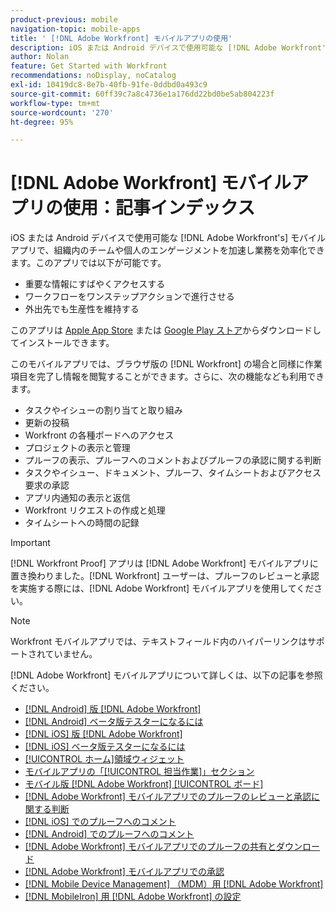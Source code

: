 ```yaml
---
product-previous: mobile
navigation-topic: mobile-apps
title: ' [!DNL Adobe Workfront] モバイルアプリの使用'
description: iOS または Android デバイスで使用可能な [!DNL Adobe Workfront's] モバイルアプリで、組織内のチームや個人のエンゲージメントを加速し業務を効率化できます。
author: Nolan
feature: Get Started with Workfront
recommendations: noDisplay, noCatalog
exl-id: 10419dc8-8e7b-40fb-91fe-0ddbd0a493c9
source-git-commit: 60ff39c7a8c4736e1a176dd22bd0be5ab804223f
workflow-type: tm+mt
source-wordcount: '270'
ht-degree: 95%

---
```


# [!DNL Adobe Workfront] モバイルアプリの使用：記事インデックス

<!-- Audited: 2/2024 -->

iOS または Android デバイスで使用可能な [!DNL Adobe Workfront's] モバイルアプリで、組織内のチームや個人のエンゲージメントを加速し業務を効率化できます。このアプリでは以下が可能です。

* 重要な情報にすばやくアクセスする
* ワークフローをワンステップアクションで進行させる
* 外出先でも生産性を維持する

このアプリは [Apple App Store](https://apps.apple.com/us/app/adobe-workfront/id1033282981) または [Google Play ストア](https://play.google.com/store/apps/details?id=com.workfront.android.aware)からダウンロードしてインストールできます。

このモバイルアプリでは、ブラウザ版の [!DNL Workfront] の場合と同様に作業項目を完了し情報を閲覧することができます。さらに、次の機能なども利用できます。

* タスクやイシューの割り当てと取り組み
* 更新の投稿
* Workfront の各種ボードへのアクセス
* プロジェクトの表示と管理
* プルーフの表示、プルーフへのコメントおよびプルーフの承認に関する判断
* タスクやイシュー、ドキュメント、プルーフ、タイムシートおよびアクセス要求の承認
* アプリ内通知の表示と返信
* Workfront リクエストの作成と処理
* タイムシートへの時間の記録

>[!IMPORTANT]
>
>[!DNL Workfront Proof] アプリは [!DNL Adobe Workfront] モバイルアプリに置き換わりました。[!DNL Workfront] ユーザーは、プルーフのレビューと承認を実施する際には、[!DNL Adobe Workfront] モバイルアプリを使用してください。

>[!NOTE]
>
>Workfront モバイルアプリでは、テキストフィールド内のハイパーリンクはサポートされていません。

[!DNL Adobe Workfront] モバイルアプリについて詳しくは、以下の記事を参照ください。

* [ [!DNL Android] 版 [!DNL Adobe Workfront]](../../../workfront-basics/mobile-apps/using-the-workfront-mobile-app/workfront-for-android.md)
* [ [!DNL Android] ベータ版テスターになるには](../../../workfront-basics/mobile-apps/using-the-workfront-mobile-app/android-beta-tester.md)
* [ [!DNL iOS] 版 [!DNL Adobe Workfront]](../../../workfront-basics/mobile-apps/using-the-workfront-mobile-app/workfront-for-ios.md)
* [ [!DNL iOS] ベータ版テスターになるには](../../../workfront-basics/mobile-apps/using-the-workfront-mobile-app/ios-beta-tester.md)
* [[!UICONTROL ホーム]領域ウィジェット](../../../workfront-basics/mobile-apps/using-the-workfront-mobile-app/home-area-widgets-mobile.md)
* [モバイルアプリの「[!UICONTROL 担当作業]」セクション](../../../workfront-basics/mobile-apps/using-the-workfront-mobile-app/my-work-section-mobile.md)
* [モバイル版 [!DNL Adobe Workfront] [!UICONTROL ボード]](/help/quicksilver/workfront-basics/mobile-apps/using-the-workfront-mobile-app/mobile-boards.md)
* [ [!DNL Adobe Workfront] モバイルアプリでのプルーフのレビューと承認に関する判断](../../../workfront-basics/mobile-apps/using-the-workfront-mobile-app/work-with-proofs-in-mobile-app.md)
* [ [!DNL iOS] でのプルーフへのコメント](../../../workfront-basics/mobile-apps/using-the-workfront-mobile-app/comment-on-proofs-ios.md)
* [ [!DNL Android] でのプルーフへのコメント](../../../workfront-basics/mobile-apps/using-the-workfront-mobile-app/comment-on-proofs-android.md)
* [ [!DNL Adobe Workfront] モバイルアプリでのプルーフの共有とダウンロード](../../../workfront-basics/mobile-apps/using-the-workfront-mobile-app/share-proofs-mobile.md)
* [ [!DNL Adobe Workfront] モバイルアプリでの承認](../../../workfront-basics/mobile-apps/using-the-workfront-mobile-app/approvals-in-mobile-app.md)
* [ [!DNL Mobile Device Management] （MDM）用 [!DNL Adobe Workfront]](../../../workfront-basics/mobile-apps/using-the-workfront-mobile-app/wf-mdm.md)
* [ [!DNL MobileIron] 用 [!DNL Adobe Workfront] の設定](../../../workfront-basics/mobile-apps/using-the-workfront-mobile-app/wf-mobileiron-configs.md)


